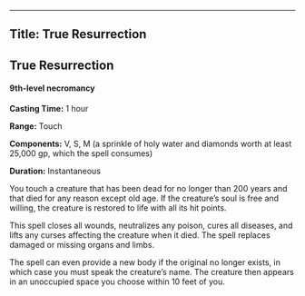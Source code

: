-------------------------
Title: True Resurrection
-------------------------

## True Resurrection

#### 9th-level necromancy


**Casting Time:** 1 hour

**Range:** Touch

**Components:** V, S, M (a sprinkle of holy water and
diamonds worth at least 25,000 gp, which the spell consumes)

**Duration:** Instantaneous


You touch a creature that has been dead for no longer than 200 years and
that died for any reason except old age. If the creature’s soul is free
and willing, the creature is restored to life with all its hit points.

This spell closes all wounds, neutralizes any poison, cures all
diseases, and lifts any curses affecting the creature when it died. The
spell replaces damaged or missing organs and limbs.

The spell can even provide a new body if the original no longer exists,
in which case you must speak the creature’s name. The creature then
appears in an unoccupied space you choose within 10 feet of you.



